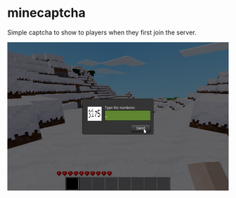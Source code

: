 # minecaptcha

Simple captcha to show to players when they first join the server.

![screenshot](./screenshot.png)